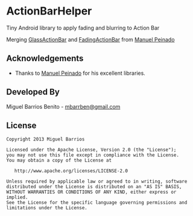 ActionBarHelper
===============

Tiny Android library to apply fading and blurring to Action Bar

Merging [GlassActionBar][1] and [FadingActionBar][2] from [Manuel Peinado][3]

Acknowledgements
----------------------
* Thanks to [Manuel Peinado][3] for his excellent libraries.


Developed By
--------------------

Miguel Barrios Benito - <mbarrben@gmail.com>

License
-----------

    Copyright 2013 Miguel Barrios

    Licensed under the Apache License, Version 2.0 (the "License");
    you may not use this file except in compliance with the License.
    You may obtain a copy of the License at

       http://www.apache.org/licenses/LICENSE-2.0

    Unless required by applicable law or agreed to in writing, software
    distributed under the License is distributed on an "AS IS" BASIS,
    WITHOUT WARRANTIES OR CONDITIONS OF ANY KIND, either express or implied.
    See the License for the specific language governing permissions and
    limitations under the License.

[1]: https://github.com/ManuelPeinado/GlassActionBar
[2]: https://github.com/ManuelPeinado/FadingActionBar
[3]: https://github.com/ManuelPeinado
